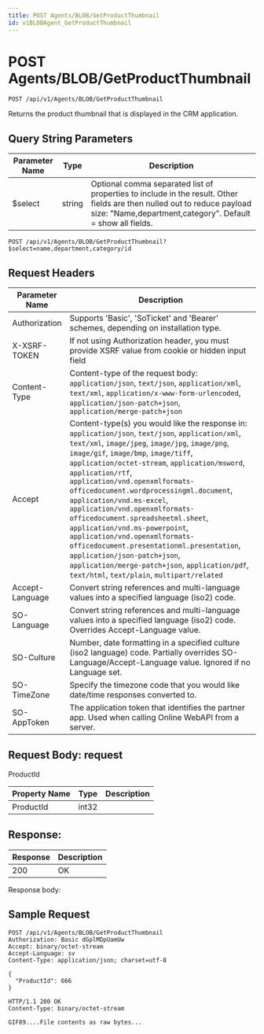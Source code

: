 ```yaml
---
title: POST Agents/BLOB/GetProductThumbnail
id: v1BLOBAgent_GetProductThumbnail
---
```


# POST Agents/BLOB/GetProductThumbnail

```http
POST /api/v1/Agents/BLOB/GetProductThumbnail
```

Returns the product thumbnail that is displayed in the CRM application.







## Query String Parameters

| Parameter Name | Type |  Description |
|----------------|------|--------------|
| $select | string |  Optional comma separated list of properties to include in the result. Other fields are then nulled out to reduce payload size: "Name,department,category". Default = show all fields. |

```http
POST /api/v1/Agents/BLOB/GetProductThumbnail?$select=name,department,category/id
```


## Request Headers

| Parameter Name | Description |
|----------------|-------------|
| Authorization  | Supports 'Basic', 'SoTicket' and 'Bearer' schemes, depending on installation type. |
| X-XSRF-TOKEN   | If not using Authorization header, you must provide XSRF value from cookie or hidden input field |
| Content-Type | Content-type of the request body: `application/json`, `text/json`, `application/xml`, `text/xml`, `application/x-www-form-urlencoded`, `application/json-patch+json`, `application/merge-patch+json` |
| Accept         | Content-type(s) you would like the response in: `application/json`, `text/json`, `application/xml`, `text/xml`, `image/jpeg`, `image/jpg`, `image/png`, `image/gif`, `image/bmp`, `image/tiff`, `application/octet-stream`, `application/msword`, `application/rtf`, `application/vnd.openxmlformats-officedocument.wordprocessingml.document`, `application/vnd.ms-excel`, `application/vnd.openxmlformats-officedocument.spreadsheetml.sheet`, `application/vnd.ms-powerpoint`, `application/vnd.openxmlformats-officedocument.presentationml.presentation`, `application/json-patch+json`, `application/merge-patch+json`, `application/pdf`, `text/html`, `text/plain`, `multipart/related` |
| Accept-Language | Convert string references and multi-language values into a specified language (iso2) code. |
| SO-Language | Convert string references and multi-language values into a specified language (iso2) code. Overrides Accept-Language value. |
| SO-Culture | Number, date formatting in a specified culture (iso2 language) code. Partially overrides SO-Language/Accept-Language value. Ignored if no Language set. |
| SO-TimeZone | Specify the timezone code that you would like date/time responses converted to. |
| SO-AppToken | The application token that identifies the partner app. Used when calling Online WebAPI from a server. |

## Request Body: request  

ProductId 

| Property Name | Type |  Description |
|----------------|------|--------------|
| ProductId | int32 |  |


## Response: 



| Response | Description |
|----------------|-------------|
| 200 | OK |

Response body: 


## Sample Request

```http!
POST /api/v1/Agents/BLOB/GetProductThumbnail
Authorization: Basic dGplMDpUamUw
Accept: binary/octet-stream
Accept-Language: sv
Content-Type: application/json; charset=utf-8

{
  "ProductId": 666
}
```

```http_
HTTP/1.1 200 OK
Content-Type: binary/octet-stream

GIF89....File contents as raw bytes...
```